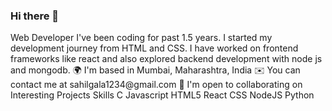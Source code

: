 ### Hi there 👋

<!--
**sahilgala1234/sahilgala1234** is a ✨ _special_ ✨ repository because its `README.md` (this file) appears on your GitHub profile.

--!>
Web Developer
I've been coding for past 1.5 years. I started my development journey from HTML and CSS. I have worked on frontend frameworks like react and also explored backend development with node js and mongodb.
🌍  I'm based in Mumbai, Maharashtra, India
✉️  You can contact me at sahilgala1234@gmail.com

🤝  I'm open to collaborating on Interesting Projects
<!--  --!>
Skills
C Javascript HTML5 React CSS NodeJS Python




